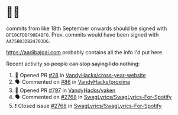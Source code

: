 # 👋🏻
<!--
**aadibajpai/aadibajpai** is a ✨ _special_ ✨ repository because its `README.md` (this file) appears on your GitHub profile.
-->
commits from like 18th September onwards should be signed with `BFE0CFDBF90E4BF0`. Prev. commits would have been signed with `AA75B83DB24703D6`.

https://aadibajpai.com probably contains all the info I'd put here.

Recent activity ~~so people can stop saying I do nothing~~:
<!--START_SECTION:activity-->
1. 💪 Opened PR [#28](https://github.com/VandyHacks/cross-year-website/pull/28) in [VandyHacks/cross-year-website](https://github.com/VandyHacks/cross-year-website)
2. 🗣 Commented on [#86](https://github.com/VandyHacks/proxima/issues/86) in [VandyHacks/proxima](https://github.com/VandyHacks/proxima)
3. 💪 Opened PR [#797](https://github.com/VandyHacks/vaken/pull/797) in [VandyHacks/vaken](https://github.com/VandyHacks/vaken)
4. 🗣 Commented on [#2768](https://github.com/SwagLyrics/SwagLyrics-For-Spotify/issues/2768) in [SwagLyrics/SwagLyrics-For-Spotify](https://github.com/SwagLyrics/SwagLyrics-For-Spotify)
5. ❗️ Closed issue [#2768](https://github.com/SwagLyrics/SwagLyrics-For-Spotify/issues/2768) in [SwagLyrics/SwagLyrics-For-Spotify](https://github.com/SwagLyrics/SwagLyrics-For-Spotify)
<!--END_SECTION:activity-->
